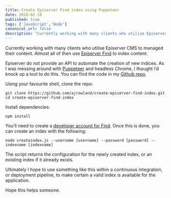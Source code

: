 ```yaml
---
title: Create Episerver Find index using Puppeteer
date: 2018-02-18
published: true
tags: ['JavaScript','Node']
canonical_url: false
description: "Currently working with many clients who utilise Episerver CMS to managed their content. Almost all of then use Episerver Find to index content."
---
```


Currently working with many clients who utilise Episerver CMS to managed their content. Almost all of then use [Episerver Find](https://find.episerver.com/) to index content.

Episerver do not provide an API to automate the creation of new indices. As I was messing around with [Puppeteer](https://github.com/puppeteer/puppeteer) and headless Chrome, I thought I’d knock up a tool to do this. You can find the code in my [Github repo](https://github.com/ajrowland/create-episerver-find-index).

Using your favourite shell, clone the repo:

    git clone https://github.com/ajrowland/create-episerver-find-index.git
    cd create-episerver-find-index

Install dependencies:

    npm install

You’ll need to create a [developer account for Find](https://find.episerver.com/Account/Register). Once this is done, you can create an index with the following:

    node createindex.js --username [username] --password [password] --indexname [indexname]

The script returns the configuration for the newly created index, or an existing index if it already exists.

Ultimately I hope to use something like this within a continuous integration, or deployment pipeline, to make certain a valid index is available for the application.

Hope this helps someone.